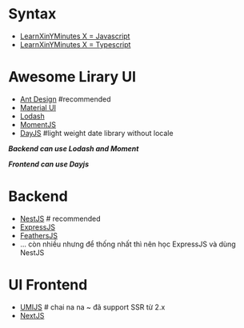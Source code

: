

# Syntax
- [LearnXinYMinutes X = Javascript](https://learnxinyminutes.com/docs/javascript)
- [LearnXinYMinutes X = Typescript](https://learnxinyminutes.com/docs/typescript)


# Awesome Lirary UI
- [Ant Design](https://ant.design/docs/react/introduce) #recommended
- [Material UI](https://material-ui.com/)
- [Lodash](https://lodash.com)
- [MomentJS](https://momentjs.com)
- [DayJS](https://day.js.org/) #light weight date library without locale

***Backend can use Lodash and Moment***

***Frontend can use Dayjs***


# Backend
- [NestJS](https://docs.nestjs.com/) # recommended
- [ExpressJS](https://expressjs.com/)
- [FeathersJS](https://feathersjs.com/)
- ... còn nhiều nhưng để thống nhất thì nên học ExpressJS và dùng NestJS

# UI Frontend
- [UMIJS](https://umijs.org/) # chai na na ~ đã support SSR từ 2.x
- [NextJS](https://nextjs.org/)
